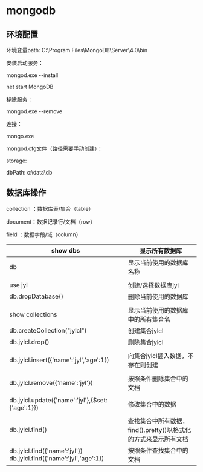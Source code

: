 mongodb
=======

环境配置
--------

环境变量path: C:\\Program Files\\MongoDB\\Server\\4.0\\bin

安装启动服务：

mongod.exe --install

net start MongoDB

移除服务：

mongod.exe --remove

连接：

mongo.exe

mongod.cfg文件（路径需要手动创建）：

storage:

dbPath: c:\\data\\db

数据库操作
----------

collection ：数据库表/集合（table）

document：数据记录行/文档（row）

field ：数据字段/域（column）

| show dbs                                                            | 显示所有数据库                                                  |
|---------------------------------------------------------------------|-----------------------------------------------------------------|
| db                                                                  | 显示当前使用的数据库名称                                        |
|                                                                     |                                                                 |
| use jyl                                                             | 创建/选择数据库jyl                                              |
| db.dropDatabase()                                                   | 删除当前使用的数据库                                            |
|                                                                     |                                                                 |
| show collections                                                    | 显示当前使用的数据库中的所有集合名                              |
| db.createCollection("jylcl")                                        | 创建集合jylcl                                                   |
| db.jylcl.drop()                                                     | 删除集合jylcl                                                   |
|                                                                     |                                                                 |
| db.jylcl.insert({'name':'jyl','age':1})                             | 向集合jylcl插入数据，不存在则创建                               |
|                                                                     |                                                                 |
| db.jylcl.remove({'name':'jyl'})                                     | 按照条件删除集合中的文档                                        |
|                                                                     |                                                                 |
| db.jylcl.update({'name':'jyl'},{\$set:{'age':1}})                   | 修改集合中的数据                                                |
|                                                                     |                                                                 |
| db.jylcl.find()                                                     | 查找集合中所有数据，find().pretty()以格式化的方式来显示所有文档 |
| db.jylcl.find({'name':'jyl'}) db.jylcl.find({'name':'jyl','age':1}) | 按照条件查找集合中的文档                                        |
